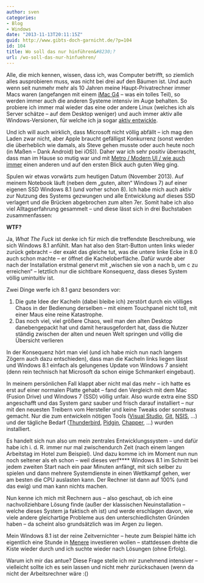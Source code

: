 ```yaml
---
author: sven
categories:
- Blog
- Windows
date: "2013-11-13T20:11:15Z"
guid: http://www.gibts-doch-garnicht.de/?p=104
id: 104
title: Wo soll das nur hinführen&#8230;?
url: /wo-soll-das-nur-hinfuehren/
---
```


Alle, die mich kennen, wissen, dass ich, was Computer betrifft, so ziemlich alles ausprobieren muss, was nicht bei drei auf den Bäumen ist. Und auch wenn seit nunmehr mehr als 10 Jahren meine Haupt-Privatrechner immer Macs waren (angefangen mit einem [iMac G4](http://en.wikipedia.org/wiki/IMac_G4) – was ein tolles Teil), so werden immer auch die anderen Systeme intensiv im Auge behalten. So probiere ich immer mal wieder das eine oder andere Linux (welches ich als Server schätze – auf dem Desktop weniger) und auch immer aktiv alle Windows-Versionen, für welche ich ja sogar [aktiv entwickle](http://www.li-ghun.de/).

Und ich will auch wirklich, dass Microsoft nicht völlig abfällt – ich mag den Laden zwar nicht, aber Apple braucht gefälligst Konkurrenz (sonst werden die überheblich wie damals, als Steve gehen musste oder auch heute noch (in Maßen – Dank Android) bei iOS)). Daher war ich sehr positiv überrascht, dass man im Hause so mutig war und mit [Metro / Modern UI / wie auch immer](http://en.wikipedia.org/wiki/Metro_(design_language)) einen anderen und auf den ersten Blick auch guten Weg ging.

Spulen wir etwas vorwärts zum heutigen Datum (November 2013). Auf meinem Notebook läuft (neben dem „guten, alten“ Windows 7) auf einer eigenen SSD Windows 8.1 (und vorher schon 8). Ich habe mich auch aktiv zur Nutzung des Systems gezwungen und alle Entwicklung auf dieses SSD verlagert und die Brücken abgebrochen zum alten 7er. Somit habe ich also viel Alltagserfahrung gesammelt – und diese lässt sich in drei Buchstaben zusammenfassen:

**WTF?**

Ja, *What The Fuck* ist denke ich für mich die treffendste Beschreibung, wie sich Windows 8.1 anfühlt. Man hat also den Start-Button unten links wieder zurück gebracht – der exakt das gleiche tut, was die untere linke Ecke in 8.0 auch schon machte – er öffnet die Kacheloberfläche. Dafür wurde aber nach der Installation erstmal genervt mit „wischen sie von a nach b, um c zu erreichen“ – letztlich nur die sichtbare Konsequenz, dass dieses System völlig umintuitiv ist.

Zwei Dinge werfe ich 8.1 ganz besonders vor:

1. Die gute Idee der Kacheln (dabei bleibe ich) zerstört durch ein völliges Chaos in der Bedienung derselben – mit einem Touchpanel nicht toll, mit einer Maus eine reine Katastrophe.
2. Das noch viel, viel größere Chaos, weil man den alten Desktop danebengepackt hat und damit herausgefordert hat, dass die Nutzer ständig zwischen der alten und neuen Welt springen und völlig die Übersicht verlieren

In der Konsequenz hört man viel (und ich habe mich nun nach langem Zögern auch dazu entschieden), dass man die Kacheln links liegen lässt und Windows 8.1 einfach als gelungenes Update von Windows 7 ansieht (denn rein technisch hat Microsoft da schon einige Schmankerl eingebaut).

In meinem persönlichen Fall klappt aber nicht mal das mehr – ich hatte es erst auf einer normalen Platte gehabt – fand den Vergleich mit dem Mac (Fusion Drive) und Windows 7 (SSD) völlig unfair. Also wurde extra eine SSD angeschafft und das System ganz sauber und frisch darauf installiert – nur mit den neuesten Treibern vom Hersteller und keine Tweaks oder sonstwas gemacht. Nur die zum entwickeln nötigen Tools ([Visual Studio](http://de.wikipedia.org/wiki/Microsoft_Visual_Studio), [Git](http://de.wikipedia.org/wiki/Git), [NSIS](http://de.wikipedia.org/wiki/Nullsoft_Scriptable_Install_System), …) und der tägliche Bedarf ([Thunderbird](http://de.wikipedia.org/wiki/Mozilla_Thunderbird), [Pidgin](http://de.wikipedia.org/wiki/Pidgin_(Instant_Messenger)), [Chapper](http://www.nymphicusapp.com/chapper/), …) wurden installiert.

Es handelt sich nun also um mein zentrales Entwicklungssystem – und dafür habe ich i. d. R. immer nur mal zwischendurch Zeit (nach einem langen Arbeitstag im Hotel zum Beispiel). Und dazu komme ich im Moment nun nun noch seltener als eh schon – weil dieses verf\*\*\*\* Windows 8.1 im Schnitt bei jedem zweiten Start nach ein paar Minuten anfängt, mit sich selber zu spielen und dann mehrere Systemdienste in einen Wettkampf gehen, wer am besten die CPU auslasten kann. Der Rechner ist dann auf 100% (und das ewig) und man kann nichts machen.

Nun kenne ich mich mit Rechnern aus – also geschaut, ob ich eine nachvollziehbare Lösung finde (außer der klassischen Neuinstallation – welche dieses System ja faktisch eh ist) und werde erschlagen davon, wie viele andere gleichartige Probleme aus den unterschiedlichsten Gründen haben – da scheint also grundsätzlich was im Argen zu liegen.

Mein Windows 8.1 ist der reine Zeitvernichter – heute zum Beispiel hätte ich eigentlich eine Stunde in [Menere](http://www.li-ghun.de/menere/) investieren wollen – stattdessen drehte die Kiste wieder durch und ich suchte wieder nach Lösungen (ohne Erfolg).

Warum ich mir das antue? Diese Frage stelle ich mir zunehmend intensiver – vielleicht sollte ich es sein lassen und nicht mehr zurückschauen (wenn da nicht der Arbeitsrechner wäre :()
